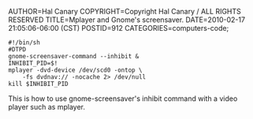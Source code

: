 AUTHOR=Hal Canary
COPYRIGHT=Copyright Hal Canary / ALL RIGHTS RESERVED
TITLE=Mplayer and Gnome's screensaver.
DATE=2010-02-17 21:05:06-06:00 (CST)
POSTID=912
CATEGORIES=computers-code;

    #!/bin/sh
    #DTPD
    gnome-screensaver-command --inhibit &
    INHIBIT_PID=$!
    mplayer -dvd-device /dev/scd0 -ontop \
    	-fs dvdnav:// -nocache 2> /dev/null
    kill $INHIBIT_PID

This is how to use gnome-screensaver's inhibit command with a video player such as mplayer.
